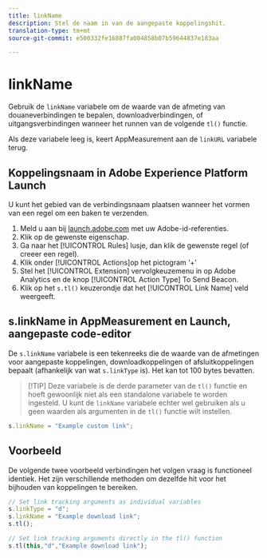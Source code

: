```yaml
---
title: linkName
description: Stel de naam in van de aangepaste koppelingshit.
translation-type: tm+mt
source-git-commit: e500332fe16887fa004858b07b59644837e183aa

---
```



# linkName

Gebruik de `linkName` variabele om de waarde van de afmeting van douaneverbindingen te bepalen, downloadverbindingen, of uitgangsverbindingen wanneer het runnen van de volgende `tl()` functie.

Als deze variabele leeg is, keert AppMeasurement aan de `linkURL` variabele terug.

## Koppelingsnaam in Adobe Experience Platform Launch

U kunt het gebied van de verbindingsnaam plaatsen wanneer het vormen van een regel om een baken te verzenden.

1. Meld u aan bij [launch.adobe.com](https://launch.adobe.com) met uw Adobe-id-referenties.
2. Klik op de gewenste eigenschap.
3. Ga naar het [!UICONTROL Rules] lusje, dan klik de gewenste regel (of creeer een regel).
4. Klik onder [!UICONTROL Actions]op het pictogram ‘+’
5. Stel het [!UICONTROL Extension] vervolgkeuzemenu in op Adobe Analytics en de knop [!UICONTROL Action Type] To Send Beacon.
6. Klik op het `s.tl()` keuzerondje dat het [!UICONTROL Link Name] veld weergeeft.

## s.linkName in AppMeasurement en Launch, aangepaste code-editor

De `s.linkName` variabele is een tekenreeks die de waarde van de afmetingen voor aangepaste koppelingen, downloadkoppelingen of afsluitkoppelingen bepaalt (afhankelijk van wat `s.linkType` is). Het kan tot 100 bytes bevatten.

> [!TIP] Deze variabele is de derde parameter van de `tl()` functie en hoeft gewoonlijk niet als een standalone variabele te worden ingesteld. U kunt de `linkName` variabele echter wel gebruiken als u geen waarden als argumenten in de `tl()` functie wilt instellen.

```js
s.linkName = "Example custom link";
```

## Voorbeeld

De volgende twee voorbeeld verbindingen het volgen vraag is functioneel identiek. Het zijn verschillende methoden om dezelfde hit voor het bijhouden van koppelingen te bereiken.

```js
// Set link tracking arguments as individual variables
s.linkType = "d";
s.linkName = "Example download link";
s.tl();

// Set link tracking arguments directly in the tl() function
s.tl(this,"d","Example download link");
```
